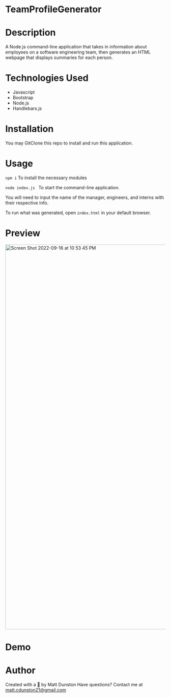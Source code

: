 # TeamProfileGenerator

# Description

A Node.js command-line application that takes in information about employees on a software engineering team, then generates an HTML webpage that displays summaries for each person. 

# Technologies Used

- Javascript
- Bootstrap
- Node.js
- Handlebars.js

# Installation

You may GitClone this repo to install and run this application. 

# Usage 

` npm i `
To install the necessary modules 

`node index.js `
To start the command-line application.

You will need to input the name of the manager, engineers, and interns with their respective info. 

To run what was generated, open ` index.html ` in your default browser. 

# Preview 

<img width="1210" alt="Screen Shot 2022-09-16 at 10 53 45 PM" src="https://user-images.githubusercontent.com/99387661/190842767-c71965ba-bfb8-44aa-8a7c-2f0c33cdcacb.png">

# Demo



# Author

Created with a 🧠 by Matt Dunston
Have questions? Contact me at matt.cdunston21@gmail.com

